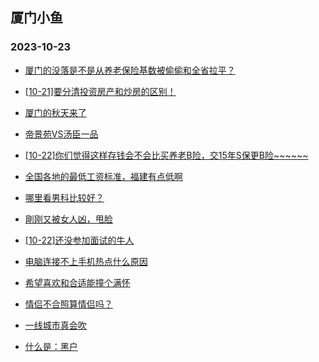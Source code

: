 ## 厦门小鱼 
### 2023-10-23

+ [厦门的没落是不是从养老保险基数被偷偷和全省拉平？](http://bbs.xmfish.com/read-htm-tid-18093024.html)

+ [[10-21]要分清投资房产和炒房的区别！](http://bbs.xmfish.com/read-htm-tid-18092965.html)

+ [厦门的秋天来了](http://bbs.xmfish.com/read-htm-tid-18093002.html)

+ [帝景苑VS汤臣一品](http://bbs.xmfish.com/read-htm-tid-18093085.html)

+ [[10-22]你们觉得这样存钱会不会比买养老B险，交15年S保更B险~~~~~~](http://bbs.xmfish.com/read-htm-tid-18093074.html)

+ [全国各地的最低工资标准，福建有点低啊](http://bbs.xmfish.com/read-htm-tid-18093120.html)

+ [哪里看男科比较好？](http://bbs.xmfish.com/read-htm-tid-18092954.html)

+ [剛刚又被女人凶，甩脸](http://bbs.xmfish.com/read-htm-tid-18093125.html)

+ [[10-22]还没参加面试的牛人](http://bbs.xmfish.com/read-htm-tid-18092978.html)

+ [电脑连接不上手机热点什么原因](http://bbs.xmfish.com/read-htm-tid-18092975.html)

+ [希望喜欢和合适能撞个满怀](http://bbs.xmfish.com/read-htm-tid-18093007.html)

+ [情侣不合照算情侣吗？](http://bbs.xmfish.com/read-htm-tid-18093094.html)

+ [一线城市真会吹](http://bbs.xmfish.com/read-htm-tid-18093118.html)

+ [什么是：黑户](http://bbs.xmfish.com/read-htm-tid-18093198.html)

